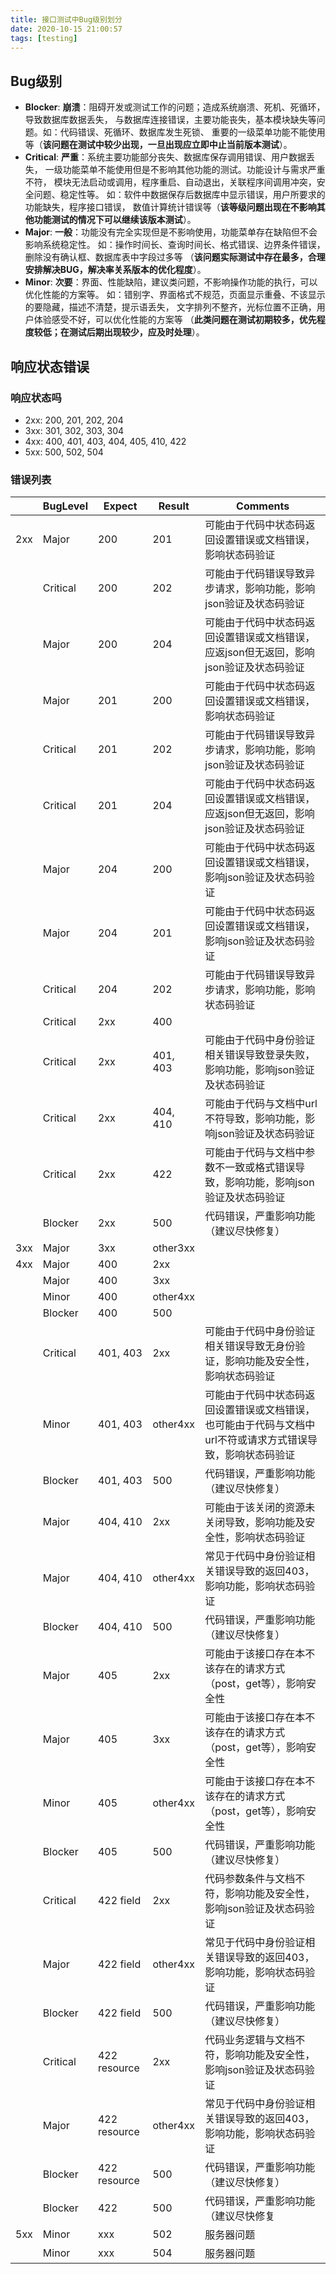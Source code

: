 ```yaml
---
title: 接口测试中Bug级别划分
date: 2020-10-15 21:00:57
tags: [testing]
---
```


## Bug级别

* **Blocker**: **崩溃**：阻碍开发或测试工作的问题；造成系统崩溃、死机、死循环，导致数据库数据丢失，
    与数据库连接错误，主要功能丧失，基本模块缺失等问题。如：代码错误、死循环、数据库发生死锁、
    重要的一级菜单功能不能使用等（**该问题在测试中较少出现，一旦出现应立即中止当前版本测试**）。
* **Critical**: **严重**：系统主要功能部分丧失、数据库保存调用错误、用户数据丢失，
    一级功能菜单不能使用但是不影响其他功能的测试。功能设计与需求严重不符，
    模块无法启动或调用，程序重启、自动退出，关联程序间调用冲突，安全问题、稳定性等。
    如：软件中数据保存后数据库中显示错误，用户所要求的功能缺失，程序接口错误，
    数值计算统计错误等（**该等级问题出现在不影响其他功能测试的情况下可以继续该版本测试**）。
* **Major**: **一般**：功能没有完全实现但是不影响使用，功能菜单存在缺陷但不会影响系统稳定性。
    如：操作时间长、查询时间长、格式错误、边界条件错误，删除没有确认框、数据库表中字段过多等
    （**该问题实际测试中存在最多，合理安排解决BUG，解决率关系版本的优化程度**）。
* **Minor**: **次要**：界面、性能缺陷，建议类问题，不影响操作功能的执行，可以优化性能的方案等。
    如：错别字、界面格式不规范，页面显示重叠、不该显示的要隐藏，描述不清楚，提示语丢失，
    文字排列不整齐，光标位置不正确，用户体验感受不好，可以优化性能的方案等
    （**此类问题在测试初期较多，优先程度较低；在测试后期出现较少，应及时处理**）。

<!--more-->

## 响应状态错误

### 响应状态吗

* 2xx: 200, 201, 202, 204
* 3xx: 301, 302, 303, 304
* 4xx: 400, 401, 403, 404, 405, 410, 422
* 5xx: 500, 502, 504

### 错误列表

&nbsp;|BugLevel  |Expect         |Result     |Comments
------|----------|---------------|-----------|-----------------------------------------------------------
2xx   |Major     |200            |201        |可能由于代码中状态码返回设置错误或文档错误，影响状态码验证
&nbsp;|Critical  |200            |202        |可能由于代码错误导致异步请求，影响功能，影响json验证及状态码验证
&nbsp;|Major     |200            |204        |可能由于代码中状态码返回设置错误或文档错误，应返json但无返回，影响json验证及状态码验证
&nbsp;|Major     |201            |200        |可能由于代码中状态码返回设置错误或文档错误，影响状态码验证
&nbsp;|Critical  |201            |202        |可能由于代码错误导致异步请求，影响功能，影响json验证及状态码验证
&nbsp;|Critical  |201            |204        |可能由于代码中状态码返回设置错误或文档错误，应返json但无返回，影响json验证及状态码验证
&nbsp;|Major     |204            |200        |可能由于代码中状态码返回设置错误或文档错误，影响json验证及状态码验证
&nbsp;|Major     |204            |201        |可能由于代码中状态码返回设置错误或文档错误，影响json验证及状态码验证
&nbsp;|Critical  |204            |202        |可能由于代码错误导致异步请求，影响功能，影响状态码验证
&nbsp;|Critical  |2xx            |400        |
&nbsp;|Critical  |2xx            |401, 403   |可能由于代码中身份验证相关错误导致登录失败，影响功能，影响json验证及状态码验证
&nbsp;|Critical  |2xx            |404, 410   |可能由于代码与文档中url不符导致，影响功能，影响json验证及状态码验证
&nbsp;|Critical  |2xx            |422        |可能由于代码与文档中参数不一致或格式错误导致，影响功能，影响json验证及状态码验证
&nbsp;|Blocker   |2xx            |500        |代码错误，严重影响功能（建议尽快修复）
3xx   |Major     |3xx            |other3xx   |
4xx   |Major     |400            |2xx        |
&nbsp;|Major     |400            |3xx        |
&nbsp;|Minor     |400            |other4xx   |
&nbsp;|Blocker   |400            |500        |
&nbsp;|Critical  |401, 403       |2xx        |可能由于代码中身份验证相关错误导致无身份验证，影响功能及安全性，影响状态码验证
&nbsp;|Minor     |401, 403       |other4xx   |可能由于代码中状态码返回设置错误或文档错误，也可能由于代码与文档中url不符或请求方式错误导致，影响状态码验证
&nbsp;|Blocker   |401, 403       |500        |代码错误，严重影响功能（建议尽快修复）
&nbsp;|Major     |404, 410       |2xx        |可能由于该关闭的资源未关闭导致，影响功能及安全性，影响状态码验证
&nbsp;|Major     |404, 410       |other4xx   |常见于代码中身份验证相关错误导致的返回403，影响功能，影响状态码验证
&nbsp;|Blocker   |404, 410       |500        |代码错误，严重影响功能（建议尽快修复）
&nbsp;|Major     |405            |2xx        |可能由于该接口存在本不该存在的请求方式（post，get等），影响安全性
&nbsp;|Major     |405            |3xx        |可能由于该接口存在本不该存在的请求方式（post，get等），影响安全性
&nbsp;|Minor     |405            |other4xx   |可能由于该接口存在本不该存在的请求方式（post，get等），影响安全性
&nbsp;|Blocker   |405            |500        |代码错误，严重影响功能（建议尽快修复）
&nbsp;|Critical  |422 field      |2xx        |代码参数条件与文档不符，影响功能及安全性，影响json验证及状态码验证
&nbsp;|Major     |422 field      |other4xx   |常见于代码中身份验证相关错误导致的返回403，影响功能，影响状态码验证
&nbsp;|Blocker   |422 field      |500        |代码错误，严重影响功能（建议尽快修复）
&nbsp;|Critical  |422 resource   |2xx        |代码业务逻辑与文档不符，影响功能及安全性，影响json验证及状态码验证
&nbsp;|Major     |422 resource   |other4xx   |常见于代码中身份验证相关错误导致的返回403，影响功能，影响状态码验证
&nbsp;|Blocker   |422 resource   |500        |代码错误，严重影响功能（建议尽快修复）
&nbsp;|Blocker   |422            |500        |代码错误，严重影响功能（建议尽快修复
5xx   |Minor     |xxx            |502        |服务器问题
&nbsp;|Minor     |xxx            |504        |服务器问题
